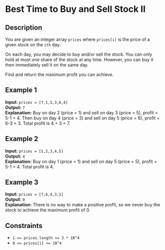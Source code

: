 # Best Time to Buy and Sell Stock II

## Description

You are given an integer array `prices` where `prices[i]` is the price of a given stock on the `ith` day.

On each day, you may decide to buy and/or sell the stock. You can only hold at most one share of the stock at any time. However, you can buy it then immediately sell it on the same day.

Find and return the maximum profit you can achieve.

## Example 1

**Input:** `prices = [7,1,5,3,6,4]`  
**Output:** `7`  
**Explanation:** Buy on day 2 (price = 1) and sell on day 3 (price = 5), profit = 5-1 = 4. Then buy on day 4 (price = 3) and sell on day 5 (price = 6), profit = 6-3 = 3. Total profit is 4 + 3 = 7.

## Example 2

**Input:** `prices = [1,2,3,4,5]`  
**Output:** `4`  
**Explanation:** Buy on day 1 (price = 1) and sell on day 5 (price = 5), profit = 5-1 = 4. Total profit is 4.

## Example 3

**Input:** `prices = [7,6,4,3,1]`  
**Output:** `0`  
**Explanation:** There is no way to make a positive profit, so we never buy the stock to achieve the maximum profit of 0.

## Constraints

- `1 <= prices.length <= 3 * 10^4`
- `0 <= prices[i] <= 10^4`

